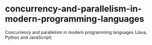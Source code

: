 # concurrency-and-parallelism-in-modern-programming-languages

Concurrency and parallelism in modern programming languages (Java, Python and JavaScript)


